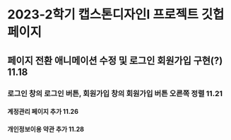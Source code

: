 # 2023-2학기 캡스톤디자인I 프로젝트 깃헙 페이지

## 페이지 전환 애니메이션 수정 및 로그인 회원가입 구현(?) 11.18

### 로그인 창의 로그인 버튼, 회원가입 창의 회원가입 버튼 오른쪽 정렬 11.21

#### 계정관리 페이지 추가 11.26

#### 개인정보이용 약관 추가 11.28
